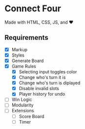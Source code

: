 # Connect Four

Made with HTML, CSS, JS, and :heart:

## Requirements

- [x] Markup
- [x] Styles
- [x] Generate Board
- [x] Game Rules
  - [x] Selecting input toggles color
  - [x] Change who's turn it is
  - [x] Change who's turn is diplayed
  - [x] Disable invalid slots
  - [x] Player history for undo
- [ ] Win Logic
- [ ] Modularity
- [ ] Extensions
  - [ ] Score Board
  - [ ] Timer
